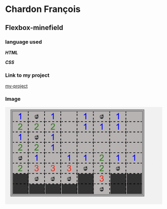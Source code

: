 # Chardon François
## Flexbox-minefield

### language used
***HTML***

***CSS***

### Link to my project
[my-project](https://chardonfrancois.github.io/flexbox-minefield_Weap/)

### Image
![my-pics](/photo/Demineur.png)
